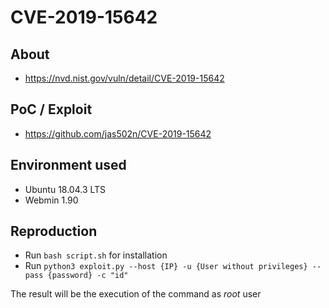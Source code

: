 # CVE-2019-15642

## About
* <https://nvd.nist.gov/vuln/detail/CVE-2019-15642>


## PoC / Exploit
* <https://github.com/jas502n/CVE-2019-15642>
 

## Environment used

* Ubuntu 18.04.3 LTS
* Webmin 1.90


## Reproduction 

* Run `bash script.sh` for installation
* Run `python3 exploit.py --host {IP} -u {User without privileges} --pass {password} -c "id"`

The result will be the execution of the command as <i>root</i> user